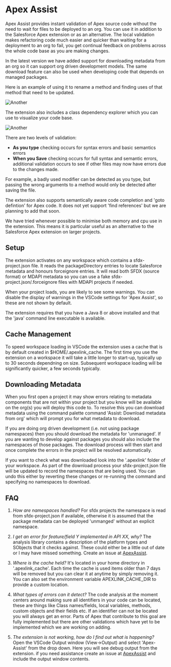 
# Apex Assist

Apex Assist provides instant validation of Apex source code without the need to wait for files to be deployed to an org. You can use it in addition to the Salesforce Apex extension or as an alternative. The local validation makes refactoring code much easier and quicker than waiting for a deployment to an org to fail, you get continual feedback on problems across the whole code base as you are making changes.  

In the latest version we have added support for downloading metadata from an org so it can support org driven  development models. The same download feature can also be used when developing code that depends on managed packages.

Here is an example of using it to rename a method and finding uses of that method that need to be updated.

![Another](https://raw.githubusercontent.com/nawforce/media/main/apex-assist/MethodRename.gif)

The extension also includes a class dependency explorer which you can use to visualize your code base.

![Another](https://raw.githubusercontent.com/nawforce/media/main/apex-assist/DependencyExplorer.gif)

There are two levels of validation:
- **As you type** checking occurs for syntax errors and basic semantics errors
- **When you Save** checking occurs for full syntax and semantic errors, additional validation occurs to see if
other files may now have errors due to the changes made.
  
For example, a badly used modifier can be detected as you type, but passing the wrong arguments to a method would only be detected after saving the file.

The extension also supports semantically aware code completion and 'goto defintion' for Apex code. It does not yet support 'find references' but we are planning to add that soon. 

We have tried whenever possible to minimise both memory and cpu use in the extension. This means it is particular useful as an alternative to the Salesforce Apex extension on larger projects.

## Setup

The extension activates on any workspace which contains a sfdx-project.json file. It reads the packageDirectory entries to locate Salesforce metadata and honours forceignore entries. It will read both SFDX (source format) or MDAPI metadata so you can use a fake sfdx-project.json/.forceignore files with MDAPI projects if needed.

When your project loads, you are likely to see some warnings. You can disable the display of warnings in the VSCode settings for 'Apex Assist', so these are not shown by default. 

The extension requires that you have a Java 8 or above installed and that the 'java' command line executable is available.

## Cache Management

To speed workspace loading in VSCode the extension uses a cache that is by default created in $HOME/.apexlink_cache. The first time you use the extension on a workspace it will take a little longer to start-up, typically up to 30 seconds dependning on size. Subsequent workspace loading will be significantly quicker, a few seconds typically.  

## Downloading Metadata

When you first open a project it may show errors relating to metadata components that are not within your project but you know will be available on the org(s) you will deploy this code to. To resolve this you can download metadata using the command palette command 'Assist: Download metadata from org' which will prompt you for what metadata to download.

If you are doing org driven development (i.e. not using package namespaces) then you should download the metadata for 'unmanaged'. If you are wanting to develop against packages you should also include the namespaces of those packages. The download process will then start and once complete the errors in the project will be resolved automatically.

If you want to check what was downloaded look into the '.apexlink' folder of your workspace. As part of the download process your sfdx-project.json file will be updated to record the namespaces that are being used. You can undo this  either by reverting these changes or re-running the command and specifying no namespaces to download.  

## FAQ

1. *How are namespaces handled?*
For sfdx projects the namespace is read from sfdx-project.json if available, otherwise it is assumed that the package metadata can be deployed 'unmanged' without an explicit namespace.

2. *I get an error for feature/field Y implemented in API XX, why?*
The analysis library contains a description of the platform types and SObjects that it checks against. These could either be a little out of date or I may have missed something. Create an issue at [ApexAssist](https://github.com/nawforce/apex-assist).

3. *Where is the cache held?*
It's located in your home directory in '.apexlink_cache'. Each time the cache is used items older than 7 days will be removed but you can clear it at anytime by simply removing it. You can also set the environment variable APEXLINK_CACHE_DIR to provide a custom location.

4. *What types of errors can it detect?*
The code analysis at the moment centers around making sure all identifiers in your code can be located, these are things like Class names/fields, local variables, methods, custom objects and their fields etc. If an identifier can not be located you will always get an error. Parts of Apex that contribute to this goal are fully implemented but there are other validations which have yet to be implemented which we are working on adding. 

5. *The extension is not working, how do I find out what is happening?*
Open the VSCode Output window (View->Output) and select 'Apex-Assist' from the drop down. Here you will see debug output from the extension. if you need assistance create an issue at [ApexAssist](https://github.com/nawforce/apex-assist) and include the output window contents.
